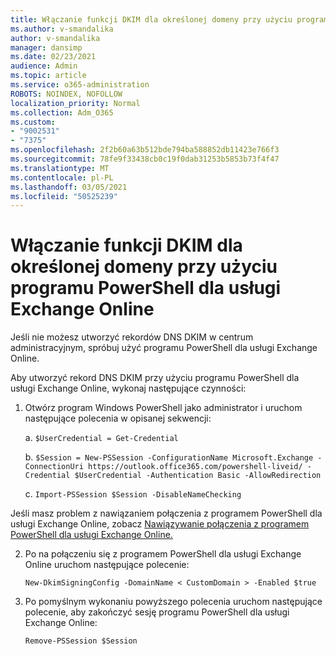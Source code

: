 ```yaml
---
title: Włączanie funkcji DKIM dla określonej domeny przy użyciu programu PowerShell dla usługi Exchange Online
ms.author: v-smandalika
author: v-smandalika
manager: dansimp
ms.date: 02/23/2021
audience: Admin
ms.topic: article
ms.service: o365-administration
ROBOTS: NOINDEX, NOFOLLOW
localization_priority: Normal
ms.collection: Adm_O365
ms.custom:
- "9002531"
- "7375"
ms.openlocfilehash: 2f2b60a63b512bde794ba588852db11423e766f3
ms.sourcegitcommit: 78fe9f33438cb0c19f0dab31253b5853b73f4f47
ms.translationtype: MT
ms.contentlocale: pl-PL
ms.lasthandoff: 03/05/2021
ms.locfileid: "50525239"
---
```

# <a name="use-exchange-online-powershell-to-enable-dkim-for-a-specific-domain"></a>Włączanie funkcji DKIM dla określonej domeny przy użyciu programu PowerShell dla usługi Exchange Online

Jeśli nie możesz utworzyć rekordów DNS DKIM w centrum administracyjnym, spróbuj użyć programu PowerShell dla usługi Exchange Online. 

Aby utworzyć rekord DNS DKIM przy użyciu programu PowerShell dla usługi Exchange Online, wykonaj następujące czynności:

1. Otwórz program Windows PowerShell jako administrator i uruchom następujące polecenia w opisanej sekwencji:

    a. `$UserCredential = Get-Credential`

    b. `$Session = New-PSSession -ConfigurationName Microsoft.Exchange -ConnectionUri https://outlook.office365.com/powershell-liveid/ -Credential $UserCredential -Authentication Basic -AllowRedirection`

    c. `Import-PSSession $Session -DisableNameChecking`
    
Jeśli masz problem z nawiązaniem połączenia z programem PowerShell dla usługi Exchange Online, zobacz [Nawiązywanie połączenia z programem PowerShell dla usługi Exchange Online.](https://docs.microsoft.com/powershell/exchange/connect-to-exchange-online-powershell)

2. Po na połączeniu się z programem PowerShell dla usługi Exchange Online uruchom następujące polecenie:

    `New-DkimSigningConfig -DomainName < CustomDomain > -Enabled $true`

3. Po pomyślnym wykonaniu powyższego polecenia uruchom następujące polecenie, aby zakończyć sesję programu PowerShell dla usługi Exchange Online:

    `Remove-PSSession $Session` 



